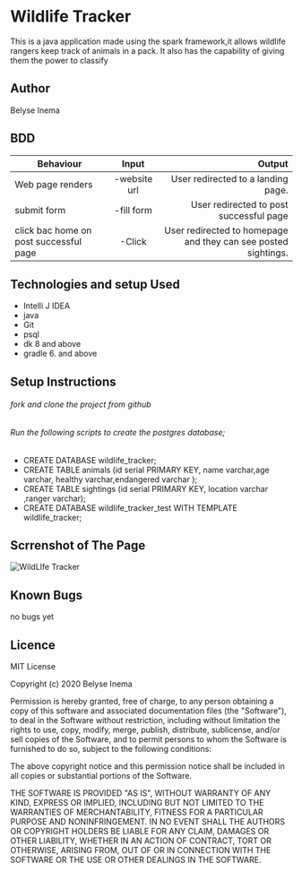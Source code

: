 # Wildlife Tracker
This is a java application made using the spark framework,it allows wildlife rangers keep track of animals in a pack. 
It also has the capability of giving them the power to classify

## Author
Belyse Inema

## BDD

|Behaviour 	           |    Input 	                 |      Output          |
|----------------------------------------------|:-----------------------------------:|-----------------------------:|       
|Web page renders     | -website url|  User redirected to a landing page.
|submit form    | -fill form|  User redirected to post successful page
|click bac home on post successful page    | -Click|  User redirected to homepage and they can see posted sightings.

## Technologies and setup Used
* Intelli J IDEA
* java
* Git
* psql
* dk 8 and above
* gradle 6. and above

## Setup Instructions

 ###### fork and clone the project from github
###### Run the following scripts to create the postgres database;
 - CREATE DATABASE wildlife_tracker;
 - CREATE TABLE animals (id  serial PRIMARY KEY, name varchar,age varchar, healthy varchar,endangered varchar );
 - CREATE TABLE sightings (id serial PRIMARY KEY, location varchar ,ranger varchar);
 - CREATE DATABASE wildlife_tracker_test WITH TEMPLATE wildlife_tracker;

## Scrrenshot of The Page
![WildLIfe Tracker](/public/images/wildlife.png)

## Known Bugs
no bugs yet

## Licence
MIT License

Copyright (c) 2020 Belyse Inema

Permission is hereby granted, free of charge, to any person obtaining a copy of this software and associated documentation files (the "Software"), to deal in the Software without restriction, including without limitation the rights to use, copy, modify, merge, publish, distribute, sublicense, and/or sell copies of the Software, and to permit persons to whom the Software is furnished to do so, subject to the following conditions:

The above copyright notice and this permission notice shall be included in all copies or substantial portions of the Software.

THE SOFTWARE IS PROVIDED "AS IS", WITHOUT WARRANTY OF ANY KIND, EXPRESS OR IMPLIED, INCLUDING BUT NOT LIMITED TO THE WARRANTIES OF MERCHANTABILITY, FITNESS FOR A PARTICULAR PURPOSE AND NONINFRINGEMENT. IN NO EVENT SHALL THE AUTHORS OR COPYRIGHT HOLDERS BE LIABLE FOR ANY CLAIM, DAMAGES OR OTHER LIABILITY, WHETHER IN AN ACTION OF CONTRACT, TORT OR OTHERWISE, ARISING FROM, OUT OF OR IN CONNECTION WITH THE SOFTWARE OR THE USE OR OTHER DEALINGS IN THE SOFTWARE.
